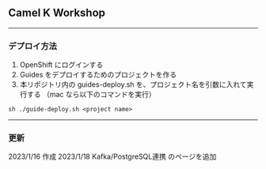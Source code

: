 ## Camel K Workshop 

---

### デプロイ方法

1. OpenShift にログインする
1. Guides をデプロイするためのプロジェクトを作る
1. 本リポジトリ内の guides-deploy.sh を、プロジェクト名を引数に入れて実行する
   （mac なら以下のコマンドを実行）

```
sh ./guide-deploy.sh <project name>
```

---

### 更新
2023/1/16 作成
2023/1/18 Kafka/PostgreSQL連携 のページを追加